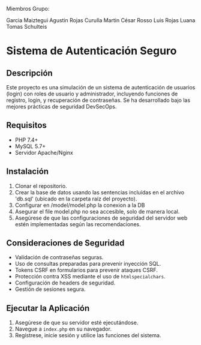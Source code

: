 Miembros Grupo:

Garcia Maiztegui	Agustin
Rojas	Curulla Martin César
Rosso	Luis
Rojas	Luana
Tomas	Schulteis 

# Sistema de Autenticación Seguro

## Descripción
Este proyecto es una simulación de un sistema de autenticación de usuarios (login) con roles de usuario y administrador, incluyendo funciones de registro, login, y recuperación de contraseñas. Se ha desarrollado bajo las mejores prácticas de seguridad DevSecOps.

## Requisitos
- PHP 7.4+
- MySQL 5.7+
- Servidor Apache/Nginx

## Instalación
1. Clonar el repositorio.
2. Crear la base de datos usando las sentencias incluídas en el archivo 'db.sql' (ubicado en la carpeta raíz del proyecto).
3. Configurar en /model/model.php la conexion a la DB
5. Asegurar el file model.php no sea accesible, solo de manera local.
5. Asegúrese de que las configuraciones de seguridad del servidor web estén implementadas según las recomendaciones.

## Consideraciones de Seguridad
- Validación de contraseñas seguras.
- Uso de consultas preparadas para prevenir inyección SQL.
- Tokens CSRF en formularios para prevenir ataques CSRF.
- Protección contra XSS mediante el uso de `htmlspecialchars`.
- Configuración de headers de seguridad.
- Gestión de sesiones segura.
  
## Ejecutar la Aplicación
1. Asegúrese de que su servidor esté ejecutándose.
2. Navegue a `index.php` en su navegador.
3. Regístrese, inicie sesión y utilice las funciones del sistema.
 
